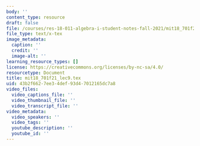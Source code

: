 ```yaml
---
body: ''
content_type: resource
draft: false
file: /courses/res-18-011-algebra-i-student-notes-fall-2021/mit18_701f21_lec9.tex
file_type: text/x-tex
image_metadata:
  caption: ''
  credit: ''
  image-alt: ''
learning_resource_types: []
license: https://creativecommons.org/licenses/by-nc-sa/4.0/
resourcetype: Document
title: mit18_701f21_lec9.tex
uid: 43b2f662-7ee3-4def-93d4-7012165dc7a8
video_files:
  video_captions_file: ''
  video_thumbnail_file: ''
  video_transcript_file: ''
video_metadata:
  video_speakers: ''
  video_tags: ''
  youtube_description: ''
  youtube_id: ''
---
```

